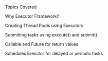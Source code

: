 Topics Covered

Why Executor Framework?

Creating Thread Pools using Executors

Submitting tasks using execute() and submit()

Callable and Future for return values

ScheduledExecutor for delayed or periodic tasks